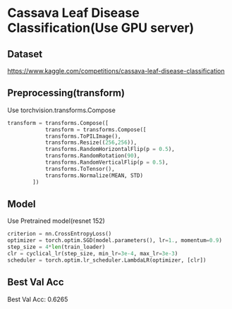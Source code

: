 # Cassava Leaf Disease Classification(Use GPU server)

## Dataset
https://www.kaggle.com/competitions/cassava-leaf-disease-classification

## Preprocessing(transform)
Use torchvision.transforms.Compose
```python
transform = transforms.Compose([
            transform = transforms.Compose([
            transforms.ToPILImage(),
            transforms.Resize((256,256)),
            transforms.RandomHorizontalFlip(p = 0.5),
            transforms.RandomRotation(90),
            transforms.RandomVerticalFlip(p = 0.5),
            transforms.ToTensor(),
            transforms.Normalize(MEAN, STD)
        ])
```

## Model
Use Pretrained model(resnet 152)
```python
criterion = nn.CrossEntropyLoss()
optimizer = torch.optim.SGD(model.parameters(), lr=1., momentum=0.9)
step_size = 4*len(train_loader)
clr = cyclical_lr(step_size, min_lr=3e-4, max_lr=3e-3)
scheduler = torch.optim.lr_scheduler.LambdaLR(optimizer, [clr])
```

## Best Val Acc
Best Val Acc: 0.6265






